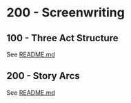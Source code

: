 # 200 - Screenwriting

## 100 - Three Act Structure

See [README.md](./100/README.md)

## 200 - Story Arcs

See [README.md](./200/README.md)